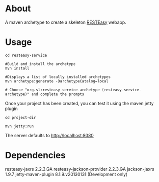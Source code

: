 # About

A maven archetype to create a skeleton [RESTEasy](http://www.jboss.org/resteasy/) webapp. 

# Usage

```
cd resteasy-service

#Build and install the archetype
mvn install 

#Displays a list of locally installed archetypes 
mvn archetype:generate -DarchetypeCatalog=local

# Choose "org.sl:resteasy-service-archetype (resteasy-service-archetype)" and complete the prompts

```

Once your project has been created, you can test it using the maven jetty plugin

```
cd project-dir

mvn jetty:run

```

The server defaults to <http://localhost:8080>


# Dependencies

resteasy-jaxrs 2.2.3.GA
resteasy-jackson-provider 2.2.3.GA
jackson-jaxrs 1.9.7
jetty-maven-plugin 8.1.9.v20130131 (Development only)


